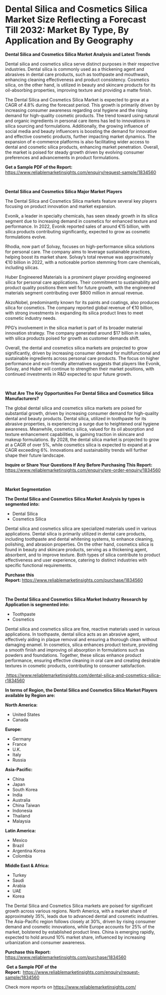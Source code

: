 <p><h1>Dental Silica and Cosmetics Silica Market Size Reflecting a Forecast Till 2032: Market By Type, By Application and By Geography</h1></p><p><strong>Dental Silica and Cosmetics Silica Market Analysis and Latest Trends</strong></p>
<p><p>Dental silica and cosmetics silica serve distinct purposes in their respective industries. Dental silica is commonly used as a thickening agent and abrasives in dental care products, such as toothpaste and mouthwash, enhancing cleaning effectiveness and product consistency. Cosmetics silica, on the other hand, is utilized in beauty and skincare products for its oil-absorbing properties, improving texture and providing a matte finish.</p><p>The Dental Silica and Cosmetics Silica Market is expected to grow at a CAGR of 4.8% during the forecast period. This growth is primarily driven by increasing consumer awareness regarding oral hygiene and the rising demand for high-quality cosmetic products. The trend toward using natural and organic ingredients in personal care items has led to innovations in silica sourcing and formulations. Additionally, the growing influence of social media and beauty influencers is boosting the demand for innovative and effective cosmetic products, further impacting market dynamics. The expansion of e-commerce platforms is also facilitating wider access to dental and cosmetic silica products, enhancing market penetration. Overall, the market is poised for steady growth driven by evolving consumer preferences and advancements in product formulations.</p></p>
<p><strong>Get a Sample PDF of the Report:&nbsp;</strong> <a href="https://www.reliablemarketinsights.com/enquiry/request-sample/1834560?utm_campaign=3184&utm_medium=2&utm_source=Github&utm_content=ia&utm_term=03042025&utm_id=dental-silica-and-cosmetics-silica">https://www.reliablemarketinsights.com/enquiry/request-sample/1834560</a></p>
<p>&nbsp;</p>
<p><strong>Dental Silica and Cosmetics Silica Major Market Players</strong></p>
<p><p>The Dental Silica and Cosmetics Silica markets feature several key players focusing on product innovation and market expansion. </p><p>Evonik, a leader in specialty chemicals, has seen steady growth in its silica segment due to increasing demand in cosmetics for enhanced texture and performance. In 2022, Evonik reported sales of around €15 billion, with silica products contributing significantly, expected to grow as cosmetic formulations evolve.</p><p>Rhodia, now part of Solvay, focuses on high-performance silica solutions for personal care. The company aims to leverage sustainable practices, helping boost its market share. Solvay’s total revenue was approximately €10 billion in 2022, with a noticeable portion stemming from care chemicals, including silicas.</p><p>Huber Engineered Materials is a prominent player providing engineered silica for personal care applications. Their commitment to sustainability and product quality positions them well for future growth, with the engineered materials segment contributing over $800 million in annual revenue.</p><p>AkzoNobel, predominantly known for its paints and coatings, also produces silica for cosmetics. The company reported global revenue of €10 billion, with strong investments in expanding its silica product lines to meet cosmetic industry needs.</p><p>PPG’s involvement in the silica market is part of its broader material innovation strategy. The company generated around $17 billion in sales, with silica products poised for growth as customer demands shift.</p><p>Overall, the dental and cosmetics silica markets are projected to grow significantly, driven by increasing consumer demand for multifunctional and sustainable ingredients across personal care products. The focus on higher performance and eco-friendly alternatives suggests that players like Evonik, Solvay, and Huber will continue to strengthen their market positions, with continued investments in R&D expected to spur future growth.</p></p>
<p>&nbsp;</p>
<p><strong>What Are The Key Opportunities For Dental Silica and Cosmetics Silica Manufacturers?</strong></p>
<p><p>The global dental silica and cosmetics silica markets are poised for substantial growth, driven by increasing consumer demand for high-quality dental and beauty products. Dental silica, utilized in toothpaste for its abrasive properties, is experiencing a surge due to heightened oral hygiene awareness. Meanwhile, cosmetics silica, valued for its oil absorption and texture enhancement capabilities, is gaining traction in skincare and makeup formulations. By 2028, the dental silica market is projected to grow at a CAGR of over 5%, while cosmetics silica is expected to expand at a CAGR exceeding 6%. Innovations and sustainability trends will further shape their future landscape.</p></p>
<p><strong>Inquire or Share Your Questions If Any Before Purchasing This Report:</strong> <a href="https://www.reliablemarketinsights.com/enquiry/pre-order-enquiry/1834560?utm_campaign=3184&utm_medium=2&utm_source=Github&utm_content=ia&utm_term=03042025&utm_id=dental-silica-and-cosmetics-silica">https://www.reliablemarketinsights.com/enquiry/pre-order-enquiry/1834560</a></p>
<p>&nbsp;</p>
<p><strong>Market Segmentation</strong></p>
<p><strong>The Dental Silica and Cosmetics Silica Market Analysis by types is segmented into:</strong></p>
<p><ul><li>Dental Silica</li><li>Cosmetics Silica</li></ul></p>
<p><p>Dental silica and cosmetics silica are specialized materials used in various applications. Dental silica is primarily utilized in dental care products, including toothpaste and dental whitening systems, to enhance cleaning, polishing, and abrasion properties. On the other hand, cosmetics silica is found in beauty and skincare products, serving as a thickening agent, absorbent, and to improve texture. Both types of silica contribute to product effectiveness and user experience, catering to distinct industries with specific functional requirements.</p></p>
<p><strong>Purchase this Report:&nbsp;</strong><a href="https://www.reliablemarketinsights.com/purchase/1834560?utm_campaign=3184&utm_medium=2&utm_source=Github&utm_content=ia&utm_term=03042025&utm_id=dental-silica-and-cosmetics-silica">https://www.reliablemarketinsights.com/purchase/1834560</a></p>
<p>&nbsp;</p>
<p><strong>The Dental Silica and Cosmetics Silica Market Industry Research by Application is segmented into:</strong></p>
<p><ul><li>Toothpaste</li><li>Cosmetics</li></ul></p>
<p><p>Dental silica and cosmetics silica are fine, reactive materials used in various applications. In toothpaste, dental silica acts as an abrasive agent, effectively aiding in plaque removal and ensuring a thorough clean without damaging enamel. In cosmetics, silica enhances product texture, providing a smooth finish and improving oil absorption in formulations such as powders and foundations. Together, these silicas enhance product performance, ensuring effective cleaning in oral care and creating desirable textures in cosmetic products, contributing to consumer satisfaction.</p></p>
<p><a href="https://www.reliablemarketinsights.com/dental-silica-and-cosmetics-silica-r1834560?utm_campaign=3184&utm_medium=2&utm_source=Github&utm_content=ia&utm_term=03042025&utm_id=dental-silica-and-cosmetics-silica">&nbsp;https://www.reliablemarketinsights.com/dental-silica-and-cosmetics-silica-r1834560</a></p>
<p><strong>In terms of Region, the Dental Silica and Cosmetics Silica Market Players available by Region are:</strong></p>
<p>
    <p> <strong> North America: </strong>
        <ul>
            <li>United States</li>
            <li>Canada</li>
        </ul>
        </p> 
    <p> <strong> Europe: </strong>
        <ul>
            <li>Germany</li>
            <li>France</li>
            <li>U.K.</li>
            <li>Italy</li>
            <li>Russia</li>
        </ul>
        </p> 
    <p> <strong> Asia-Pacific: </strong>
        <ul>
            <li>China</li>
            <li>Japan</li>
            <li>South Korea</li>
            <li>India</li>
            <li>Australia</li>
            <li>China Taiwan</li>
            <li>Indonesia</li>
            <li>Thailand</li>
            <li>Malaysia</li>
        </ul>
        </p> 
    <p> <strong> Latin America: </strong>
        <ul>
            <li>Mexico</li>
            <li>Brazil</li>
            <li>Argentina Korea</li>
            <li>Colombia</li>
        </ul>
        </p> 
    <p> <strong> Middle East & Africa: </strong>
        <ul>
            <li>Turkey</li>
            <li>Saudi</li>
            <li>Arabia</li>
            <li>UAE</li>
            <li>Korea</li>
        </ul>
    </p>
    </p>
<p><p>The Dental Silica and Cosmetics Silica markets are poised for significant growth across various regions. North America, with a market share of approximately 35%, leads due to advanced dental and cosmetic industries. The Asia-Pacific region follows closely at 30%, driven by rising consumer demand and cosmetic innovations, while Europe accounts for 25% of the market, bolstered by established product lines. China is emerging rapidly, expected to hold around 10% market share, influenced by increasing urbanization and consumer awareness.</p></p>
<p><strong>Purchase this Report: </strong><a href="https://www.reliablemarketinsights.com/purchase/1834560?utm_campaign=3184&utm_medium=2&utm_source=Github&utm_content=ia&utm_term=03042025&utm_id=dental-silica-and-cosmetics-silica">https://www.reliablemarketinsights.com/purchase/1834560</a></p>
<p>&nbsp;<strong>Get a Sample PDF of the Report:&nbsp;&nbsp;</strong><a href="https://www.reliablemarketinsights.com/enquiry/request-sample/1834560?utm_campaign=3184&utm_medium=2&utm_source=Github&utm_content=ia&utm_term=03042025&utm_id=dental-silica-and-cosmetics-silica">https://www.reliablemarketinsights.com/enquiry/request-sample/1834560</a></p>
<p><strong></strong></p>
<p>Check more reports on <a href="https://www.reliablemarketinsights.com/?utm_campaign=3184&utm_medium=2&utm_source=Github&utm_content=ia&utm_term=03042025&utm_id=dental-silica-and-cosmetics-silica">https://www.reliablemarketinsights.com/</a></p>